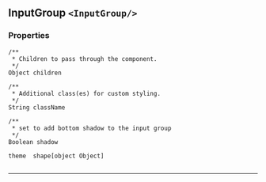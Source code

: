 ## InputGroup `<InputGroup/>`

### Properties
```
/**
 * Children to pass through the component.  
 */
Object children

/**
 * Additional class(es) for custom styling.  
 */
String className

/**
 * set to add bottom shadow to the input group  
 */
Boolean shadow

theme  shape[object Object]
             
```


------------------------------------------------------------------

